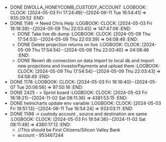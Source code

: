 - DONE DWOLLA_HONEYCOMB_CUSTODY_ACCOUNT
  :LOGBOOK:
  CLOCK: [2024-05-03 Fri 17:24:49]--[2024-06-11 Tue 16:54:41] =>  935:29:52
  :END:
- DONE 1146 -> Need Chris Help
  :LOGBOOK:
  CLOCK: [2024-05-03 Fri 18:16:39]--[2024-05-09 Thu 22:03:45] =>  147:47:06
  :END:
	- DONE Take live db dump
	  :LOGBOOK:
	  CLOCK: [2024-05-09 Thu 17:54:53]--[2024-05-09 Thu 22:03:39] =>  04:08:46
	  :END:
	- DONE Delete projection returns on live
	  :LOGBOOK:
	  CLOCK: [2024-05-09 Thu 17:54:54]--[2024-05-09 Thu 22:03:40] =>  04:08:46
	  :END:
	- DONE Revert db connection on data import to local db and import new projections and investorPayments and upload them
	  :LOGBOOK:
	  CLOCK: [2024-05-09 Thu 17:54:54]--[2024-05-09 Thu 22:03:43] =>  04:08:49
	  :END:
- DONE 1178
  :LOGBOOK:
  CLOCK: [2024-05-03 Fri 18:16:40]--[2024-05-07 Tue 20:06:56] =>  97:50:16
  :END:
- DONE 2425 - > Sprint board
  :LOGBOOK:
  CLOCK: [2024-05-03 Fri 18:18:21]--[2024-11-02 Sat 08:11:36] =>  4381:53:15
  :END:
- DONE helmcharts update env variable
  :LOGBOOK:
  CLOCK: [2024-05-03 Fri 19:51:13]--[2024-06-11 Tue 16:54:24] =>  933:03:11
  :END:
- DONE 11i98 -> custody account , source and destination are same
  :LOGBOOK:
  CLOCK: [2024-05-03 Fri 19:54:36]--[2024-11-02 Sat 08:11:48] =>  4380:17:12
  :END:
	- //This should be First Citizens/Silicon Valley Bank
	- account - 953467244